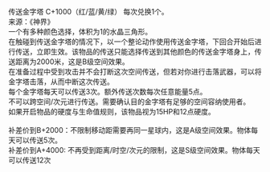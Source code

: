 <title>传送金字塔</title>
<meta name="GENERATOR" content="WinCHM">
<meta http-equiv="Content-Type" content="text/html; charset=gb2312">
<br>传送金字塔 C+1000（红/蓝/黄/绿） 每次兑换1个。  
<br>来源：《神界》
<br>一个有多种颜色选择，体积为1的水晶三角形。
<br>在触碰到传送金字塔的情况下，以一个整论动作使用传送金字塔，下回合开始后进行传送，立即生效。该物品的传送只能选择传送到其他颜色的传送金字塔身上，传送距离为2000米，这是B级空间效果。 
<br>在准备过程中受到攻击并不会打断这次空间传送，但若对你进行击落武器，可以将金字塔击落，从而中断这次传送。
<br>每个金字塔每天可以传送3次。额外传送次数每次任意能量5点。
<br>不可以跨空间/次元进行传送。需要确认目的金字塔有足够的空间容纳使用者。
<br>如果开启物品的硬度与生命值规则，该物品视为15HP和12点硬度。
<br>
<br>补差价到B+2000：不限制移动距需要再同一星球内，这是A级空间效果。物体每天可以传送5次。
<br>补差价到A+4000: 不再受到距离/时空/次元的限制，这是S级空间效果。物体每天可以传送12次
<br>
<br>

